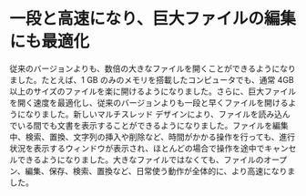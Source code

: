 # 一段と高速になり、巨大ファイルの編集にも最適化

従来のバージョンよりも、数倍の大きなファイルを開くことができるようになりました。たとえば、1 GB のみのメモリを搭載したコンピュータでも、通常 4GB 以上のサイズのファイルを楽に開けるようになりました。さらに、巨大ファイルを開く速度を最適化し、従来のバージョンよりも一段と早くファイルを開けるようになりました。新しいマルチスレッド
デザインにより、ファイルを読み込んでいる間でも文書を表示することができるようになりました。ファイルを編集中、検索、置換、文字列の挿入や削除など、時間がかかる操作を行っても、進行状況を表示するウィンドウが表示され、ほとんどの場合で操作を途中でキャンセルできるようになりました。大きなファイルではなくても、ファイルのオープン、編集、保存、検索、置換など、日常使う動作が全体的に、より高速になりました。
